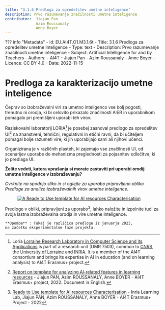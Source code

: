 ```yaml
---
title: "3.1.6 Predloga za opredelitev umetne inteligence"
description: Prvo razumevanje značilnosti umetne inteligence
contributor:  Jiajun Pan
              Azim Roussanaly
              Anne Boyer
---
```

??? info "Metadata"
    - Id: EU.AI4T.O1.M3.1.6t
    - Title: 3.1.6 Predloga za opredelitev umetne inteligence
    - Type: text
    - Description: Prvo razumevanje značilnosti umetne inteligence
    - Subject: Artificial Intelligence for and by Teachers
    - Authors:
        - AI4T 
        - Jiajun Pan
        - Azim Roussanaly
        - Anne Boyer
    - Licence: CC BY 4.0
    - Date: 2022-11-15


# Predloga za karakterizacijo umetne inteligence

Čeprav so izobraževalni viri za umetno inteligenco vse bolj pogosti, trenutno ni orodja, ki bi celovito prikazalo značilnosti AIER in uporabnikom pomagalo pri premišljeni uporabi teh virov.

Raziskovalni laboratorij LORIA[^1] je posebej zasnoval predlogo za opredelitev UI[^2] na znanstveni, tehnični, regulativni in etični ravni, da bi učiteljem pomagal bolje razumeti vire, ki jih uporabljajo sami ali njihovi učenci.

Organizirana je v različnih plasteh, ki zajemajo vse značilnosti UI, od scenarijev uporabe do mehanizma preglednosti za pojasnitev odločitve, ki jo predlaga UI.

**Želite vedeti, katera vprašanja si morate zastaviti pri uporabi orodij umetne inteligence v izobraževanju?**

_Cvrknite na spodnjo sliko in si oglejte za uporabo pripravljeno obliko Predloge za analizo izobraževalnih virov umetne inteligence._

<a href="Documents/AI4T-Template-Ready-to-use-SI.pdf" target="_blank"><figure>
  <img src="Images/AI4T-Template-Detective-visual-SI.jpg" alt="A Ready to Use template for AI resources Characterisation"/>
</figure></a>

Predlogo v obliki, pripravljeni za uporabo[^3], lahko naložite in izpolnite tudi za svoja lastna izobraževalna orodja in vire umetne inteligence.

```
**Opomba** : Tukaj je različica predloge iz januarja 2023,
na začetku eksperimentalne faze projekta.
```
[^1]: Loria [Lorraine Research Laboratory in Computer Science and its Applications](https://www.loria.fr/en/) is part of a research unit (UMR 7503), common to [CNRS](https://www.cnrs.fr/en), the [University of Lorraine](https://welcome.univ-lorraine.fr/en/) and [INRIA](http://www.inria.fr/en/). It is a member of the AI4T consortium and brings its expertise in AI in education (and on learning analysis) to AI4T Erasmus+ project.

[^2]: [Report on template for analyzing AI-related features in learning resources](Documents/REPORT-ON-THE-TEMPLATE-2.0.pdf) - Jiajun PAN, Azim ROUSSANALY, Anne BOYER - AI4T Erasmus+ project, 2022. Document in English.

[^3]: [Ready to Use template for AI resources Characterisation](Documents/AI4T-Template-Ready-to-use-SI.pdf) - Inria Learning Lab, Jiajun PAN, Azim ROUSSANALY, Anne BOYER - AI4T Erasmus+ Project - 2022
